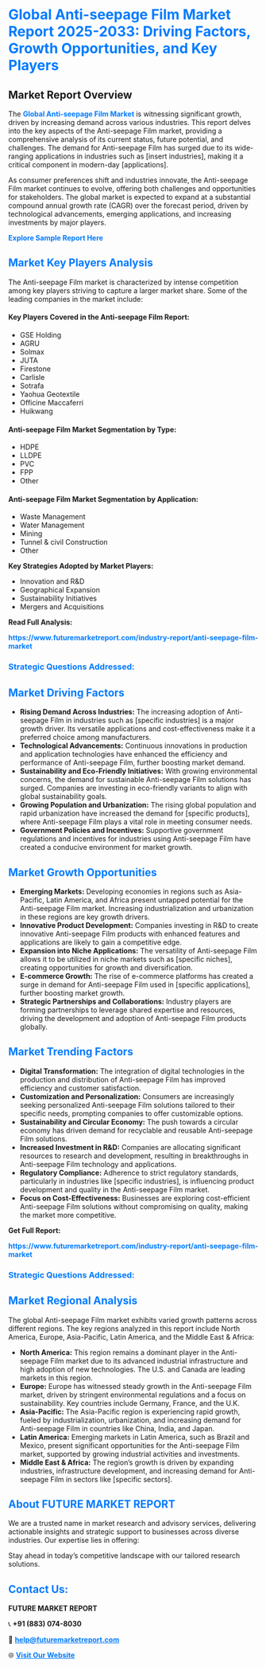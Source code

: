 <h1 style="color: #007BFF;">Global Anti-seepage Film Market Report 2025-2033: Driving Factors, Growth Opportunities, and Key Players</h1>

<section id="overview">
<h2>Market Report Overview</h2>
<p>The <a href="https://www.futuremarketreport.com/industry-report/anti-seepage-film-market" style="color: #007BFF; text-decoration: none;"><strong>Global Anti-seepage Film Market</strong></a> is witnessing significant growth, driven by increasing demand across various industries. This report delves into the key aspects of the Anti-seepage Film market, providing a comprehensive analysis of its current status, future potential, and challenges. The demand for Anti-seepage Film has surged due to its wide-ranging applications in industries such as [insert industries], making it a critical component in modern-day [applications].</p>
<p>As consumer preferences shift and industries innovate, the Anti-seepage Film market continues to evolve, offering both challenges and opportunities for stakeholders. The global market is expected to expand at a substantial compound annual growth rate (CAGR) over the forecast period, driven by technological advancements, emerging applications, and increasing investments by major players.</p>
</section>

<section id="overview">
<p><a href="https://www.futuremarketreport.com/request-sample/reportId=86265" style="color: #007BFF; text-decoration: none;"><strong>Explore Sample Report Here</strong></a></p>
</section>

<section id="key-players">
<h2 style="color: #007BFF;">Market Key Players Analysis</h2>
<p>The Anti-seepage Film market is characterized by intense competition among key players striving to capture a larger market share. Some of the leading companies in the market include:</p>
<h4>Key Players Covered in the Anti-seepage Film Report:</h4>
<ul><li>GSE Holding</li><li>AGRU</li><li>Solmax</li><li>JUTA</li><li>Firestone</li><li>Carlisle</li><li>Sotrafa</li><li>Yaohua Geotextile</li><li>Officine Maccaferri</li><li>Huikwang</li></ul>
<h4>Anti-seepage Film Market Segmentation by Type:</h4>
<ul><li>HDPE</li><li>LLDPE</li><li>PVC</li><li>FPP</li><li>Other</li></ul>

<h4>Anti-seepage Film Market Segmentation by Application:</h4>
<ul><li>Waste Management</li><li>Water Management</li><li>Mining</li><li>Tunnel &amp; civil Construction</li><li>Other</li></ul>
<p><strong>Key Strategies Adopted by Market Players:</strong></p>
<ul>
<li>Innovation and R&D</li>
<li>Geographical Expansion</li>
<li>Sustainability Initiatives</li>
<li>Mergers and Acquisitions</li>
</ul>
</section>

<section>
<p><strong>Read Full Analysis: </strong></p><a href="https://www.futuremarketreport.com/industry-report/anti-seepage-film-market" style="color: #007BFF; text-decoration: none;"><strong>https://www.futuremarketreport.com/industry-report/anti-seepage-film-market</strong></a>
<h3 style="color: #007BFF;">Strategic Questions Addressed:</h3>
</section>

<section id="driving-factors">
<h2 style="color: #007BFF;">Market Driving Factors</h2>
<ul>
<li><strong>Rising Demand Across Industries:</strong> The increasing adoption of Anti-seepage Film in industries such as [specific industries] is a major growth driver. Its versatile applications and cost-effectiveness make it a preferred choice among manufacturers.</li>
<li><strong>Technological Advancements:</strong> Continuous innovations in production and application technologies have enhanced the efficiency and performance of Anti-seepage Film, further boosting market demand.</li>
<li><strong>Sustainability and Eco-Friendly Initiatives:</strong> With growing environmental concerns, the demand for sustainable Anti-seepage Film solutions has surged. Companies are investing in eco-friendly variants to align with global sustainability goals.</li>
<li><strong>Growing Population and Urbanization:</strong> The rising global population and rapid urbanization have increased the demand for [specific products], where Anti-seepage Film plays a vital role in meeting consumer needs.</li>
<li><strong>Government Policies and Incentives:</strong> Supportive government regulations and incentives for industries using Anti-seepage Film have created a conducive environment for market growth.</li>
</ul>
</section>

<section id="growth-opportunities">
<h2 style="color: #007BFF;">Market Growth Opportunities</h2>
<ul>
<li><strong>Emerging Markets:</strong> Developing economies in regions such as Asia-Pacific, Latin America, and Africa present untapped potential for the Anti-seepage Film market. Increasing industrialization and urbanization in these regions are key growth drivers.</li>
<li><strong>Innovative Product Development:</strong> Companies investing in R&D to create innovative Anti-seepage Film products with enhanced features and applications are likely to gain a competitive edge.</li>
<li><strong>Expansion into Niche Applications:</strong> The versatility of Anti-seepage Film allows it to be utilized in niche markets such as [specific niches], creating opportunities for growth and diversification.</li>
<li><strong>E-commerce Growth:</strong> The rise of e-commerce platforms has created a surge in demand for Anti-seepage Film used in [specific applications], further boosting market growth.</li>
<li><strong>Strategic Partnerships and Collaborations:</strong> Industry players are forming partnerships to leverage shared expertise and resources, driving the development and adoption of Anti-seepage Film products globally.</li>
</ul>
</section>

<section id="trending-factors">
<h2 style="color: #007BFF;">Market Trending Factors</h2>
<ul>
<li><strong>Digital Transformation:</strong> The integration of digital technologies in the production and distribution of Anti-seepage Film has improved efficiency and customer satisfaction.</li>
<li><strong>Customization and Personalization:</strong> Consumers are increasingly seeking personalized Anti-seepage Film solutions tailored to their specific needs, prompting companies to offer customizable options.</li>
<li><strong>Sustainability and Circular Economy:</strong> The push towards a circular economy has driven demand for recyclable and reusable Anti-seepage Film solutions.</li>
<li><strong>Increased Investment in R&D:</strong> Companies are allocating significant resources to research and development, resulting in breakthroughs in Anti-seepage Film technology and applications.</li>
<li><strong>Regulatory Compliance:</strong> Adherence to strict regulatory standards, particularly in industries like [specific industries], is influencing product development and quality in the Anti-seepage Film market.</li>
<li><strong>Focus on Cost-Effectiveness:</strong> Businesses are exploring cost-efficient Anti-seepage Film solutions without compromising on quality, making the market more competitive.</li>
</ul>
</section>

<section>
<p><strong>Get Full Report: </strong></p><a href="https://www.futuremarketreport.com/industry-report/anti-seepage-film-market" style="color: #007BFF; text-decoration: none;"><strong>https://www.futuremarketreport.com/industry-report/anti-seepage-film-market</strong></a>
<h3 style="color: #007BFF;">Strategic Questions Addressed:</h3>
</section>


<section id="regional-analysis">
<h2 style="color: #007BFF;">Market Regional Analysis</h2>
<p>The global Anti-seepage Film market exhibits varied growth patterns across different regions. The key regions analyzed in this report include North America, Europe, Asia-Pacific, Latin America, and the Middle East & Africa:</p>
<ul>
<li><strong>North America:</strong> This region remains a dominant player in the Anti-seepage Film market due to its advanced industrial infrastructure and high adoption of new technologies. The U.S. and Canada are leading markets in this region.</li>
<li><strong>Europe:</strong> Europe has witnessed steady growth in the Anti-seepage Film market, driven by stringent environmental regulations and a focus on sustainability. Key countries include Germany, France, and the U.K.</li>
<li><strong>Asia-Pacific:</strong> The Asia-Pacific region is experiencing rapid growth, fueled by industrialization, urbanization, and increasing demand for Anti-seepage Film in countries like China, India, and Japan.</li>
<li><strong>Latin America:</strong> Emerging markets in Latin America, such as Brazil and Mexico, present significant opportunities for the Anti-seepage Film market, supported by growing industrial activities and investments.</li>
<li><strong>Middle East & Africa:</strong> The region’s growth is driven by expanding industries, infrastructure development, and increasing demand for Anti-seepage Film in sectors like [specific sectors].</li>
</ul>
</section>

<footer>
<h2 style="color: #007BFF;">About FUTURE MARKET REPORT</h2>
<p>We are a trusted name in market research and advisory services, delivering actionable insights and strategic support to businesses across diverse industries. Our expertise lies in offering:</p>

<p>Stay ahead in today’s competitive landscape with our tailored research solutions.</p>

<h2 style="color: #007BFF;">Contact Us:</h2>
<p><strong>FUTURE MARKET REPORT</strong></p>
<p>📞 <strong>+91 (883) 074-8030</strong></p>
<p>📧 <strong><a href="mailto:help@futuremarketreport.com" style="color: #007BFF;">help@futuremarketreport.com</a></strong></p>
<p>🌐 <strong><a href="https://www.futuremarketreport.com/" style="color: #007BFF;">Visit Our Website</a></strong></p>
</footer>